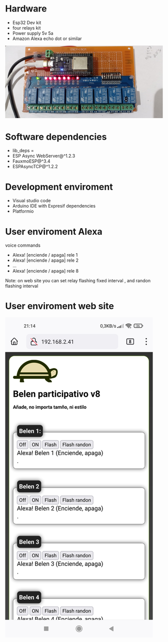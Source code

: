 
# Hardware
- Esp32 Dev kit
- four relays kit
- Power supply 5v 5a
- Amazon Alexa echo dot or similar

![alt text](https://github.com/vniclos/Alexa-Esp32-8-relays/blob/main/images/hardware.jpg?raw=true)


# Software dependencies
- lib_deps = 
- ESP Async WebServer@^1.2.3
- FauxmoESP@^3.4
- ESPAsyncTCP@^1.2.2

# Development enviroment
- Visual studio code
- Arduino IDE with Expresif dependencies
- Platformio

# User enviroment Alexa
voice commands
- Alexa! [enciende / apaga] rele 1
- Alexa! [enciende / apaga] rele 2
- ...
- Alexa! [enciende / apaga] rele 8

 Note: on web site you can set relay flashing fixed interval , and randon flashing interval
# User enviroment web site


![alt text](https://github.com/vniclos/Alexa-Esp32-8-relays/blob/main/images/web_belen..jpg?raw=true)
